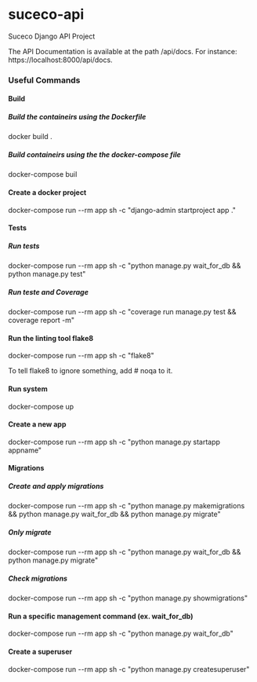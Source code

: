 # suceco-api

Suceco Django API Project

The API Documentation is available at the path /api/docs. For instance: https://localhost:8000/api/docs.

### Useful Commands

#### Build

##### Build the containeirs using the Dockerfile

docker build .

##### Build containeirs using the the docker-compose file

docker-compose buil

#### Create a docker project

docker-compose run --rm app sh -c "django-admin startproject app ."

#### Tests

##### Run tests

docker-compose run --rm app sh -c "python manage.py wait_for_db && python manage.py test"

##### Run teste and Coverage

docker-compose run --rm app sh -c "coverage run manage.py test && coverage report -m"

#### Run the linting tool flake8

docker-compose run --rm app sh -c "flake8"

To tell flake8 to ignore something, add # noqa to it.

#### Run system

docker-compose up

#### Create a new app

docker-compose run --rm app sh -c "python manage.py startapp appname"

#### Migrations

##### Create and apply migrations
docker-compose run --rm app sh -c "python manage.py makemigrations && python manage.py wait_for_db && python manage.py migrate"

##### Only migrate
docker-compose run --rm app sh -c "python manage.py wait_for_db && python manage.py migrate"

##### Check migrations
docker-compose run --rm app sh -c "python manage.py showmigrations"

#### Run a specific management command (ex. wait_for_db)

docker-compose run --rm app sh -c "python manage.py wait_for_db"

#### Create a superuser

docker-compose run --rm app sh -c "python manage.py createsuperuser"